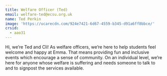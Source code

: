 ```yaml
---
title: Welfare Officer (Ted)
email: welfare-ted@ecsu.org.uk
name: Ted Perkin
image: 'https://ucarecdn.com/924e7421-6d67-4559-b345-d91a6ff8bbce/'
crsid:
  - aao31
---
```

Hi, we’re Ted and Cli! As welfare officers, we’re here to help students feel welcome and happy at Emma. That means providing fun and inclusive events which encourage a sense of community. On an individual level, we’re here for anyone whose welfare is suffering and needs someone to talk to and to signpost the services available.
